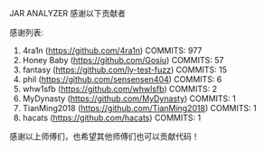 JAR ANALYZER 感谢以下贡献者

感谢列表:

1. 4ra1n (https://github.com/4ra1n) COMMITS: 977
2. Honey Baby (https://github.com/Gosiu) COMMITS: 57
3. fantasy (https://github.com/ly-test-fuzz) COMMITS: 15
4. phil (https://github.com/sensensen404) COMMITS: 6
5. whw1sfb (https://github.com/whwlsfb) COMMITS: 2
6. MyDynasty (https://github.com/MyDynasty) COMMITS: 1
7. TianMing2018 (https://github.com/TianMing2018) COMMITS: 1
8. hacats (https://github.com/hacats) COMMITS: 1

感谢以上师傅们，也希望其他师傅们也可以贡献代码！